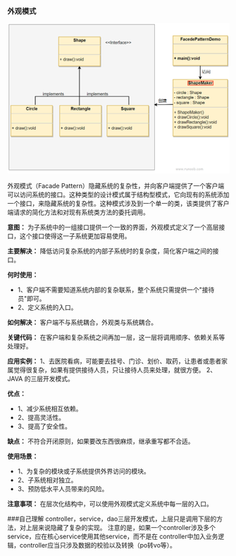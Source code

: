 ### 外观模式

![image-20230409235259217](readme.assets/image-20230409235259217.png)

外观模式（Facade Pattern）隐藏系统的复杂性，并向客户端提供了一个客户端可以访问系统的接口。这种类型的设计模式属于结构型模式，它向现有的系统添加一个接口，来隐藏系统的复杂性。这种模式涉及到一个单一的类，该类提供了客户端请求的简化方法和对现有系统类方法的委托调用。

**意图：** 为子系统中的一组接口提供一个一致的界面，外观模式定义了一个高层接口，这个接口使得这一子系统更加容易使用。

**主要解决：** 降低访问复杂系统的内部子系统时的复杂度，简化客户端之间的接口。

**何时使用：** 
- 1、客户端不需要知道系统内部的复杂联系，整个系统只需提供一个"接待员"即可。 
- 2、定义系统的入口。

**如何解决：** 客户端不与系统耦合，外观类与系统耦合。

**关键代码：** 在客户端和复杂系统之间再加一层，这一层将调用顺序、依赖关系等处理好。

**应用实例：** 
1、去医院看病，可能要去挂号、门诊、划价、取药，让患者或患者家属觉得很复杂，如果有提供接待人员，只让接待人员来处理，就很方便。 
2、JAVA 的三层开发模式。

**优点：** 
- 1、减少系统相互依赖。 
- 2、提高灵活性。 
- 3、提高了安全性。

**缺点：** 不符合开闭原则，如果要改东西很麻烦，继承重写都不合适。

**使用场景：** 
- 1、为复杂的模块或子系统提供外界访问的模块。 
- 2、子系统相对独立。 
- 3、预防低水平人员带来的风险。

**注意事项：** 在层次化结构中，可以使用外观模式定义系统中每一层的入口。

###自己理解
controller，service，dao三层开发模式，上层只是调用下层的方法，对上层来说隐藏了复杂的实现。
注意的是，如果一个controller涉及多个service，应在核心service使用其他service，而不是在
controller中加入业务逻辑，controller应当只涉及数据的校验以及转换（po转vo等）。